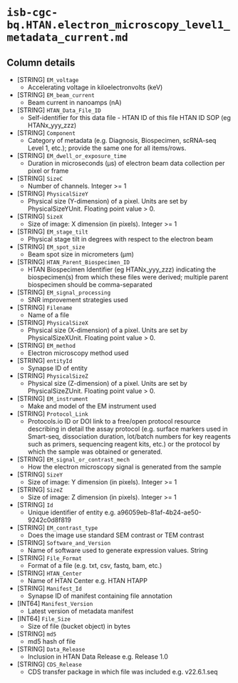 # `isb-cgc-bq.HTAN.electron_microscopy_level1_metadata_current.md`

## Column details

* [STRING]    `EM_voltage`
  - Accelerating voltage in kiloelectronvolts (keV)
* [STRING]    `EM_beam_current`
  - Beam current in nanoamps (nA)
* [STRING]    `HTAN_Data_File_ID`
  - Self-identifier for this data file - HTAN ID of this file HTAN ID SOP (eg HTANx_yyy_zzz)
* [STRING]    `Component`
  - Category of metadata (e.g. Diagnosis, Biospecimen, scRNA-seq Level 1, etc.); provide the same one for all items/rows.
* [STRING]    `EM_dwell_or_exposure_time`
  - Duration in microseconds (µs) of electron beam data collection per pixel or frame
* [STRING]    `SizeC`
  - Number of channels. Integer >= 1
* [STRING]    `PhysicalSizeY`
  - Physical size (Y-dimension) of a pixel. Units are set by PhysicalSizeYUnit. Floating point value > 0.
* [STRING]    `SizeX`
  - Size of image: X dimension (in pixels). Integer >= 1
* [STRING]    `EM_stage_tilt`
  - Physical stage tilt in degrees with respect to the electron beam
* [STRING]    `EM_spot_size`
  - Beam spot size in micrometers (µm)
* [STRING]    `HTAN_Parent_Biospecimen_ID`
  - HTAN Biospecimen Identifier (eg HTANx_yyy_zzz) indicating the biospecimen(s) from which these files were derived; multiple parent biospecimen should be comma-separated
* [STRING]    `EM_signal_processing`
  - SNR improvement strategies used
* [STRING]    `Filename`
  - Name of a file
* [STRING]    `PhysicalSizeX`
  - Physical size (X-dimension) of a pixel. Units are set by PhysicalSizeXUnit. Floating point value > 0.
* [STRING]    `EM_method`
  - Electron microscopy method used
* [STRING]    `entityId`
  - Synapse ID of entity
* [STRING]    `PhysicalSizeZ`
  - Physical size (Z-dimension) of a pixel. Units are set by PhysicalSizeZUnit. Floating point value > 0.
* [STRING]    `EM_instrument`
  - Make and model of the EM instrument used
* [STRING]    `Protocol_Link`
  - Protocols.io ID or DOI link to a free/open protocol resource describing in detail the assay protocol (e.g. surface markers used in Smart-seq, dissociation duration,  lot/batch numbers for key reagents such as primers, sequencing reagent kits, etc.) or the protocol by which the sample was obtained or generated.
* [STRING]    `EM_signal_or_contrast_mech`
  - How the electron microscopy signal is generated from the sample
* [STRING]    `SizeY`
  - Size of image: Y dimension (in pixels). Integer >= 1
* [STRING]    `SizeZ`
  - Size of image: Z dimension (in pixels). Integer >= 1
* [STRING]    `Id`
  - Unique identifier of entity e.g. a96059eb-81af-4b24-ae50-9242c0d8f819
* [STRING]    `EM_contrast_type`
  - Does the image use standard SEM contrast or TEM contrast
* [STRING]    `Software_and_Version`
  - Name of software used to generate expression values. String
* [STRING]    `File_Format`
  - Format of a file (e.g. txt, csv, fastq, bam, etc.)
* [STRING]    `HTAN_Center`
  - Name of HTAN Center e.g. HTAN HTAPP
* [STRING]    `Manifest_Id`
  - Synapse ID of manifest containing file annotation
* [INT64]    `Manifest_Version`
  - Latest version of metadata manifest
* [INT64]    `File_Size`
  - Size of file (bucket object) in bytes
* [STRING]    `md5`
  - md5 hash of file
* [STRING]    `Data_Release`
  - Inclusion in HTAN Data Release e.g. Release 1.0
* [STRING]    `CDS_Release`
  - CDS transfer package in which file was included e.g. v22.6.1.seq

